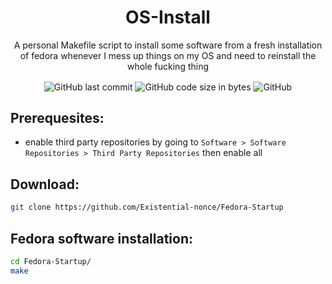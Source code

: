 
<h1 align="center">OS-Install</h1>
<p align="center">A personal Makefile script to install some software from a fresh installation of fedora whenever I mess up things on my OS and need to reinstall the whole fucking thing</p>
<p align="center">
    <img alt="GitHub last commit" align="center" src="https://img.shields.io/github/last-commit/existential-nonce/fedora-startup">
    <img alt="GitHub code size in bytes" align="center" src="https://img.shields.io/github/languages/code-size/existential-nonce/fedora-startup">
    <img alt="GitHub" align="center" src="https://img.shields.io/github/license/existential-nonce/fedora-startup">
</p>

## Prerequesites:
- enable third party repositories by going to `Software > Software Repositories > Third Party Repositories` then enable all

## Download:
```bash
git clone https://github.com/Existential-nonce/Fedora-Startup
```

## Fedora software installation:
```bash 
cd Fedora-Startup/
make
```
